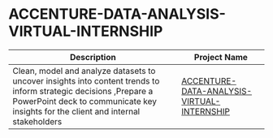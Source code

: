 # ACCENTURE-DATA-ANALYSIS-VIRTUAL-INTERNSHIP

Description   |  Project Name  |
------------- | -------------  |
Clean, model and analyze datasets to uncover insights into content trends to inform strategic decisions ,Prepare a PowerPoint deck to communicate key insights for the client and internal stakeholders | [ACCENTURE-DATA-ANALYSIS-VIRTUAL-INTERNSHIP](https://github.com/YveSene/superstore-EDA-with-SQL)
